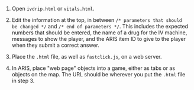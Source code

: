 1. Open `ivdrip.html` or `vitals.html`.

2. Edit the information at the top, in between
`/* parameters that should be changed */` and `/* end of parameters */`.
This includes the expected numbers that should be entered,
the name of a drug for the IV machine, messages to show the player,
and the ARIS item ID to give to the player when they submit a correct answer.

3. Place the `.html` file, as well as `fastclick.js`, on a web server.

4. In ARIS, place "web page" objects into a game, either as tabs or as objects
on the map. The URL should be wherever you put the `.html` file in step 3.
